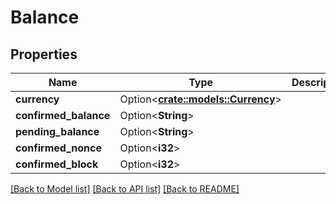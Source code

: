 # Balance

## Properties

Name | Type | Description | Notes
------------ | ------------- | ------------- | -------------
**currency** | Option<[**crate::models::Currency**](currency.md)> |  | [optional]
**confirmed_balance** | Option<**String**> |  | [optional]
**pending_balance** | Option<**String**> |  | [optional]
**confirmed_nonce** | Option<**i32**> |  | [optional]
**confirmed_block** | Option<**i32**> |  | [optional]

[[Back to Model list]](../README.md#documentation-for-models) [[Back to API list]](../README.md#documentation-for-api-endpoints) [[Back to README]](../README.md)


